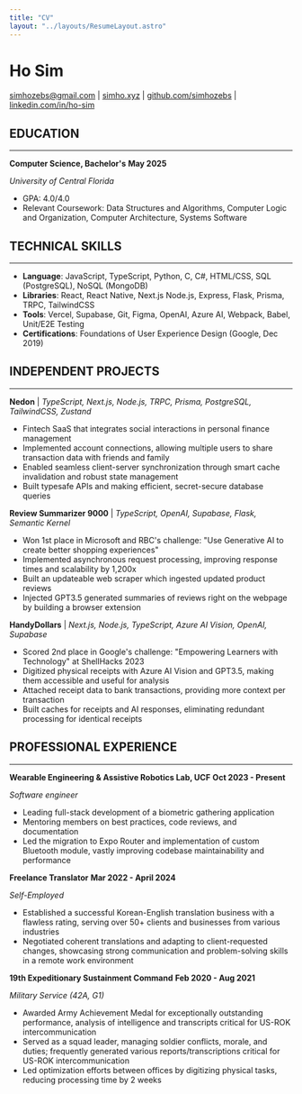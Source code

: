 ```yaml
---
title: "CV"
layout: "../layouts/ResumeLayout.astro"
---
```

# Ho Sim
simhozebs@gmail.com | [simho.xyz](https://simho.xyz) | [github.com/simhozebs](https://github.com/simhozebs) | [linkedin.com/in/ho-sim](https://linkedin.com/in/ho-sim)

## EDUCATION
---
**Computer Science, Bachelor's** **May 2025**

*University of Central Florida*
- GPA: 4.0/4.0  
- Relevant Coursework: Data Structures and Algorithms, Computer Logic and Organization, Computer Architecture, Systems Software

## TECHNICAL SKILLS
---
- **Language**: JavaScript, TypeScript, Python, C, C#, HTML/CSS, SQL (PostgreSQL), NoSQL (MongoDB)
- **Libraries**: React, React Native, Next.js Node.js, Express, Flask, Prisma, TRPC, TailwindCSS  
- **Tools**: Vercel, Supabase, Git, Figma, OpenAI, Azure AI, Webpack, Babel, Unit/E2E Testing  
- **Certifications**: Foundations of User Experience Design (Google, Dec 2019)
## INDEPENDENT PROJECTS
---
**Nedon** | *TypeScript, Next.js, Node.js, TRPC, Prisma, PostgreSQL, TailwindCSS, Zustand*
- Fintech SaaS that integrates social interactions in personal finance management   
- Implemented account connections, allowing multiple users to share transaction data with friends and family  
- Enabled seamless client-server synchronization through smart cache invalidation and robust state management  
- Built typesafe APIs and making efficient, secret-secure database queries

**Review Summarizer 9000** | *TypeScript, OpenAI, Supabase, Flask, Semantic Kernel*
- Won 1st place in Microsoft and RBC's challenge: "Use Generative AI to create better shopping experiences"   
- Implemented asynchronous request processing, improving response times and scalability by 1,200x   
- Built an updateable web scraper which ingested updated product reviews    
- Injected GPT3.5 generated summaries of reviews right on the webpage by building a browser extension

**HandyDollars** | *Next.js, Node.js, TypeScript, Azure AI Vision, OpenAI, Supabase*
- Scored 2nd place in Google's challenge: "Empowering Learners with Technology" at ShellHacks 2023  
- Digitized physical receipts with Azure AI Vision and GPT3.5, making them accessible and useful for analysis  
- Attached receipt data to bank transactions, providing more context per transaction  
- Built caches for receipts and AI responses, eliminating redundant processing for identical receipts

## PROFESSIONAL EXPERIENCE
---
**Wearable Engineering & Assistive Robotics Lab, UCF** **Oct 2023 - Present**

*Software engineer*
- Leading full-stack development of a biometric gathering application
- Mentoring members on best practices, code reviews, and documentation
- Led the migration to Expo Router and implementation of custom Bluetooth module, vastly improving codebase maintainability and performance

**Freelance Translator** **Mar 2022 - April 2024**

*Self-Employed*
- Established a successful Korean-English translation business with a flawless rating, serving over 50+ clients and businesses from various industries  
- Negotiated coherent translations and adapting to client-requested changes, showcasing strong communication and problem-solving skills in a remote work environment

**19th Expeditionary Sustainment Command** **Feb 2020 - Aug 2021**

*Military Service (42A, G1)*
- Awarded Army Achievement Medal for exceptionally outstanding performance, analysis of intelligence and  transcripts critical for US-ROK intercommunication
- Served as a squad leader, managing soldier conflicts, morale, and duties; frequently generated various reports/transcriptions critical for US-ROK intercommunication  
- Led optimization efforts between offices by digitizing physical tasks, reducing processing time by 2 weeks  

